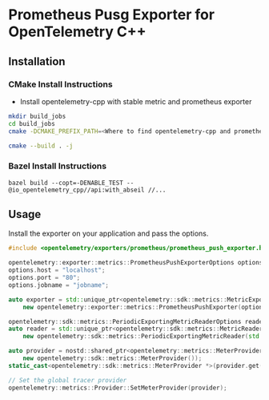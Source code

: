 # Prometheus Pusg Exporter for OpenTelemetry C++

## Installation

### CMake Install Instructions

+ Install opentelemetry-cpp with stable metric and prometheus exporter

```bash
mkdir build_jobs
cd build_jobs
cmake -DCMAKE_PREFIX_PATH=<Where to find opentelemetry-cpp and prometheus> ..

cmake --build . -j
```

### Bazel Install Instructions

`bazel build --copt=-DENABLE_TEST --@io_opentelemetry_cpp//api:with_abseil //...`

## Usage

Install the exporter on your application and pass the options.

```cpp
#include <opentelemetry/exporters/prometheus/prometheus_push_exporter.h>

opentelemetry::exporter::metrics::PrometheusPushExporterOptions options;
options.host = "localhost";
options.port = "80";
options.jobname = "jobname";

auto exporter = std::unique_ptr<opentelemetry::sdk::metrics::MetricExporter>(
    new opentelemetry::exporter::metrics::PrometheusPushExporter(options));

opentelemetry::sdk::metrics::PeriodicExportingMetricReaderOptions reader_options;
auto reader = std::unique_ptr<opentelemetry::sdk::metrics::MetricReader>(
    new opentelemetry::sdk::metrics::PeriodicExportingMetricReader(std::move(exporter), options));

auto provider = nostd::shared_ptr<opentelemetry::metrics::MeterProvider>(
    new opentelemetry::sdk::metrics::MeterProvider());
static_cast<opentelemetry::sdk::metrics::MeterProvider *>(provider.get())->AddMetricReader(std::move(reader));

// Set the global tracer provider
opentelemetry::metrics::Provider::SetMeterProvider(provider);
```

